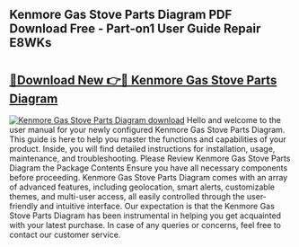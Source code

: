 ## Kenmore Gas Stove Parts Diagram PDF Download Free - Part-on1 User Guide Repair E8WKs

# <h2><a href="http://dfm85ze.blite.top/?on=Kenmore+Gas+Stove+Parts+Diagram">🔗Download New 👉🔴 Kenmore Gas Stove Parts Diagram</a></h2>

[![Kenmore Gas Stove Parts Diagram download](https://i.imgur.com/lujVjoI.png)](http://dfm85ze.blite.top/?on=Kenmore+Gas+Stove+Parts+Diagram)
Hello and welcome to the user manual for your newly configured Kenmore Gas Stove Parts Diagram. This guide is here to help you master the functions and capabilities of your product. Inside, you will find detailed instructions for installation, usage, maintenance, and troubleshooting. Please Review Kenmore Gas Stove Parts Diagram the Package Contents Ensure you have all necessary components before proceeding. Kenmore Gas Stove Parts Diagram comes with an array of advanced features, including geolocation, smart alerts, customizable themes, and multi-user access, all easily controlled through the user-friendly and intuitive interface. Our expectation is that the Kenmore Gas Stove Parts Diagram has been instrumental in helping you get acquainted with your latest purchase. In case of any queries or concerns, feel free to contact our customer service.
